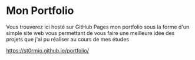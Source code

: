 # Mon Portfolio

Vous trouverez ici hosté sur GitHub Pages mon portfolio sous la forme d'un simple site web vous permettant de vous faire une meilleure idée des projets que j'ai pu réaliser au cours de mes études

https://st0rmio.github.io/portfolio/
